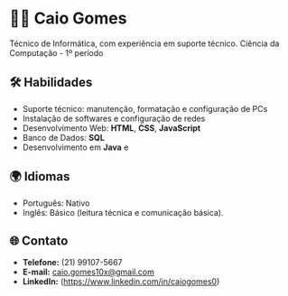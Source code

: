 # 👨‍💻 Caio Gomes

Técnico de Informática, com experiência em suporte técnico.
Ciência da Computação - 1º período

## 🛠️ Habilidades  
- Suporte técnico: manutenção, formatação e configuração de PCs  
- Instalação de softwares e configuração de redes  
- Desenvolvimento Web: **HTML**, **CSS**, **JavaScript**  
- Banco de Dados: **SQL**  
- Desenvolvimento em **Java** e

## 🌍 Idiomas  
- Português: Nativo  
- Inglês: Básico (leitura técnica e comunicação básica).

## 🌐 Contato  
- **Telefone:** (21) 99107-5667  
- **E-mail:** caio.gomes10x@gmail.com  
- **LinkedIn:**
(https://www.linkedin.com/in/caiogomes0)  
